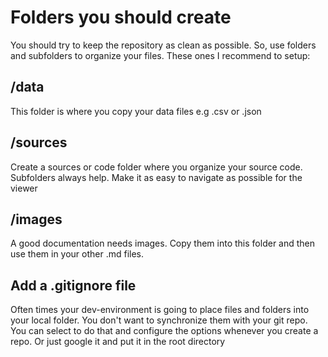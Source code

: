 # Folders you should create
You should try to keep the repository as clean as possible.
So, use folders and subfolders to organize your files. These ones I recommend to setup:

## /data
This folder is where you copy your data files e.g .csv or .json

## /sources
Create a sources or code folder where you organize your source code. Subfolders always help. Make it as easy to navigate as possible for the viewer

## /images
A good documentation needs images. Copy them into this folder and then use them in your other .md files.

## Add a .gitignore file
Often times your dev-environment is going to place files and folders into your local folder. You don't want to synchronize them with your git repo. You can select to do that and configure the options whenever you create a repo. Or just google it and put it in the root directory
